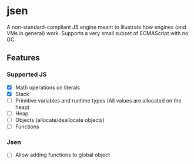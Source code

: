 # jsen

A non-standard-compliant JS engine meant to illustrate how engines (and VMs in general) work. Supports a very small
subset of ECMAScript with no GC.

## Features

### Supported JS
- [x] Math operations on literals
- [x] Stack
- [ ] Primitive variables and runtime types (All values are allocated on the heap)
- [ ] Heap
- [ ] Objects (allocate/deallocate objects)
- [ ] Functions

### Jsen
- [ ] Allow adding functions to global object

